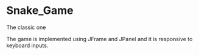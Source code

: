 # Snake_Game
The classic one

The game is implemented using JFrame and JPanel and it is responsive to keyboard inputs. 
